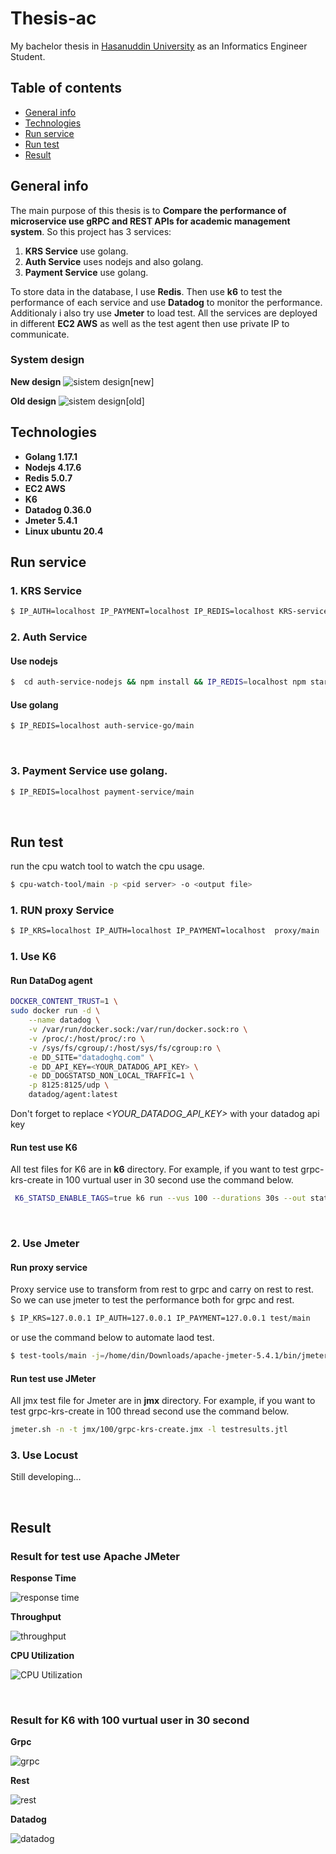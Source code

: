# Thesis-ac

My bachelor thesis in [Hasanuddin University](https://unhas.ac.id/v2/) as an Informatics Engineer Student.
<br>

## Table of contents

- [General info](#general-info)
- [Technologies](#technologies)
- [Run service](#run-service)
- [Run test](#run-test)
- [Result](#result)
  <br>

## General info

The main purpose of this thesis is to **Compare the performance of microservice use gRPC and REST APIs for academic management system**. So this project has 3 services:

1. **KRS Service** use golang.
2. **Auth Service** uses nodejs and also golang.
3. **Payment Service** use golang.

To store data in the database, I use **Redis**. Then use **k6** to test the performance of each service and use **Datadog** to monitor the performance. Additionaly i also try use **Jmeter** to load test. All the services are deployed in different **EC2 AWS** as well as the test agent then use private IP to communicate.
<br>

### System design
**New design**
![sistem design[new]](https://github.com/dinel13/thesis-ac/blob/main/design-new.jpg?raw=true)
<br >

**Old design**
![sistem design[old]](https://github.com/dinel13/thesis-ac/blob/main/design.jpg?raw=true)

## Technologies

- **Golang 1.17.1**
- **Nodejs 4.17.6**
- **Redis 5.0.7**
- **EC2 AWS**
- **K6**
- **Datadog 0.36.0**
- **Jmeter 5.4.1**
- **Linux ubuntu 20.4**
  <br>

## Run service

### 1. **KRS Service**

```bash
$ IP_AUTH=localhost IP_PAYMENT=localhost IP_REDIS=localhost KRS-service/main
```

### 2. **Auth Service**

#### Use nodejs

```bash
$  cd auth-service-nodejs && npm install && IP_REDIS=localhost npm start
```

#### Use golang

```bash
$ IP_REDIS=localhost auth-service-go/main
```

<br>

### 3. **Payment Service** use golang.

```bash
$ IP_REDIS=localhost payment-service/main
```

<br>

## Run test

run the cpu watch tool to watch the cpu usage.

```bash
$ cpu-watch-tool/main -p <pid server> -o <output file>
```

### 1. **RUN proxy Service**

```bash
$ IP_KRS=localhost IP_AUTH=localhost IP_PAYMENT=localhost  proxy/main
```

### 1. Use K6

#### Run DataDog agent

```bash
DOCKER_CONTENT_TRUST=1 \
sudo docker run -d \
    --name datadog \
    -v /var/run/docker.sock:/var/run/docker.sock:ro \
    -v /proc/:/host/proc/:ro \
    -v /sys/fs/cgroup/:/host/sys/fs/cgroup:ro \
    -e DD_SITE="datadoghq.com" \
    -e DD_API_KEY=<YOUR_DATADOG_API_KEY> \
    -e DD_DOGSTATSD_NON_LOCAL_TRAFFIC=1 \
    -p 8125:8125/udp \
    datadog/agent:latest
```

Don't forget to replace _<YOUR_DATADOG_API_KEY>_ with your datadog api key

#### Run test use K6

All test files for K6 are in **k6** directory. For example, if you want to test grpc-krs-create in 100 vurtual user in 30 second use the command below.

```bash
 K6_STATSD_ENABLE_TAGS=true k6 run --vus 100 --durations 30s --out statsd --tag test_run_id=1 -e IP=172.31.30.48 k6/grpc/krs/create.js

```

<br>

### 2. Use Jmeter

#### Run proxy service

Proxy service use to transform from rest to grpc and carry on rest to rest. So we can use jmeter to test the performance both for grpc and rest.

```bash
$ IP_KRS=127.0.0.1 IP_AUTH=127.0.0.1 IP_PAYMENT=127.0.0.1 test/main
```

or use the command below to automate laod test.

```bash
$ test-tools/main -j=/home/din/Downloads/apache-jmeter-5.4.1/bin/jmeter -m="test" ./jmx/1000 ./result/1000
```

#### Run test use JMeter

All jmx test file for Jmeter are in **jmx** directory. For example, if you want to test grpc-krs-create in 100 thread second use the command below.

```bash
jmeter.sh -n -t jmx/100/grpc-krs-create.jmx -l testresults.jtl

```

### 3. Use Locust

Still developing...

<br>

## Result

### Result for test use Apache JMeter

**Response Time**

![response time](https://github.com/dinel13/thesis-ac/blob/main/jmeter-response-time.png?raw=true)
<br>

**Throughput**

![throughput](https://github.com/dinel13/thesis-ac/blob/main/jmeter-throughput.png?raw=true)
<br>

**CPU Utilization**

![CPU Utilization](https://github.com/dinel13/thesis-ac/blob/main/jmeter-cpu.png?raw=true)

<br >

### Result for K6 with 100 vurtual user in 30 second

**Grpc**

![grpc](https://github.com/dinel13/thesis-ac/blob/main/100.png?raw=true)
<br>

**Rest**

![rest](https://github.com/dinel13/thesis-ac/blob/main/100r.png?raw=true)
<br>

**Datadog**

![datadog](https://github.com/dinel13/thesis-ac/blob/main/datadog.png?raw=true)
